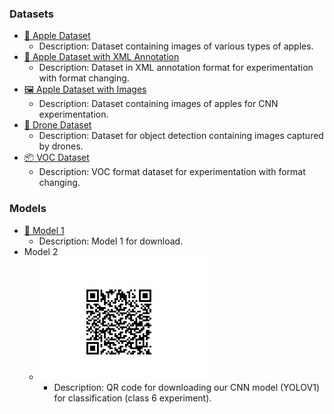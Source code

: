 ### Datasets

- [🍎 Apple Dataset](./apple/)
  - Description: Dataset containing images of various types of apples.
- [📄 Apple Dataset with XML Annotation](./appledataset/)
  - Description: Dataset in XML annotation format for experimentation with format changing.
- [🖼️ Apple Dataset with Images](./appledataset_with_img/)
  - Description: Dataset containing images of apples for CNN experimentation.
- [🚁 Drone Dataset](./appledataset/)
  - Description: Dataset for object detection containing images captured by drones.
- [📦 VOC Dataset](./appledataset/)
  - Description: VOC format dataset for experimentation with format changing.

### Models

- [🔗 Model 1](https://share.weiyun.com/d4PWOT67)
  - Description: Model 1 for download.
- Model 2
  - ![🔍 QR Code for Model 2](./our_cnn_model.png)
    - Description: QR code for downloading our CNN model (YOLOV1) for classification (class 6 experiment).

